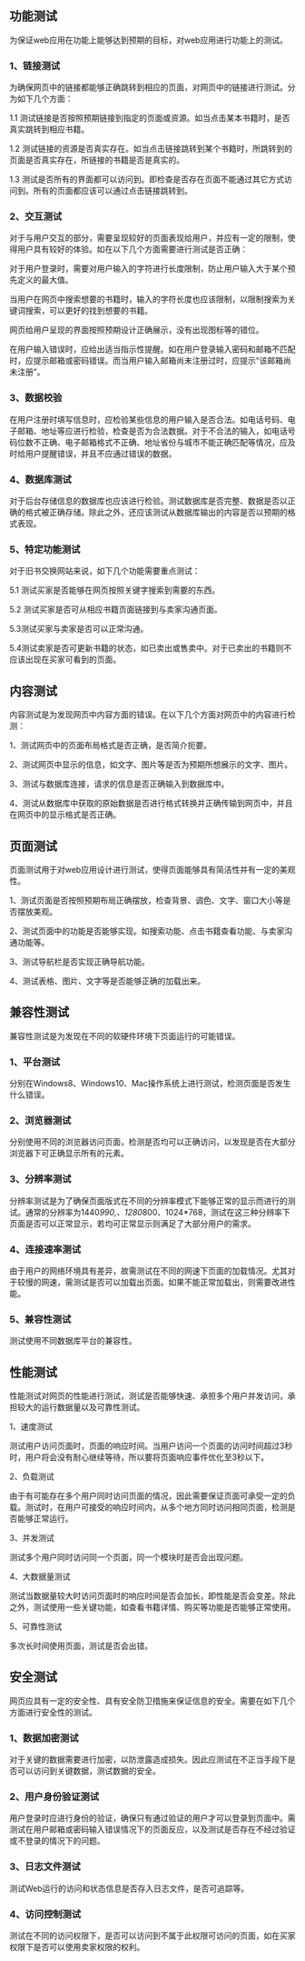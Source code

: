 
## 功能测试

为保证web应用在功能上能够达到预期的目标，对web应用进行功能上的测试。

### 1、链接测试

为确保网页中的链接都能够正确跳转到相应的页面，对网页中的链接进行测试。分为如下几个方面：

1.1 测试链接是否按照预期链接到指定的页面或资源。如当点击某本书籍时，是否真实跳转到相应书籍。

1.2 测试链接的资源是否真实存在。如当点击链接跳转到某个书籍时，所跳转到的页面是否真实存在，所链接的书籍是否是真实的。

1.3 测试是否所有的界面都可以访问到。即检查是否存在页面不能通过其它方式访问到。所有的页面都应该可以通过点击链接跳转到。

### 2、交互测试

对于与用户交互的部分，需要呈现较好的页面表现给用户，并应有一定的限制，使得用户具有较好的体验。如在以下几个方面需要进行测试是否正确：

对于用户登录时，需要对用户输入的字符进行长度限制，防止用户输入大于某个预先定义的最大值。

当用户在网页中搜索想要的书籍时，输入的字符长度也应该限制，以限制搜索为关键词搜索，可以更好的找到想要的书籍。

网页给用户呈现的界面按照预期设计正确展示，没有出现图标等的错位。

在用户输入错误时，应给出适当指示性提醒。如在用户登录输入密码和邮箱不匹配时，应提示邮箱或密码错误。而当用户输入邮箱尚未注册过时，应提示“该邮箱尚未注册”。


### 3、数据校验

在用户注册时填写信息时，应检验某些信息的用户输入是否合法。如电话号码、电子邮箱、地址等应进行检验，检查是否为合法数据。对于不合法的输入，如电话号码位数不正确、电子邮箱格式不正确、地址省份与城市不能正确匹配等情况，应及时给用户提醒错误，并且不应通过错误的数据。

### 4、数据库测试

对于后台存储信息的数据库也应该进行检验。测试数据库是否完整、数据是否以正确的格式被正确存储。除此之外，还应该测试从数据库输出的内容是否以预期的格式表现。

### 5、特定功能测试

对于旧书交换网站来说，如下几个功能需要重点测试：

5.1 测试买家是否能够在网页按照关键字搜索到需要的东西。

5.2 测试买家是否可从相应书籍页面链接到与卖家沟通页面。

5.3测试买家与卖家是否可以正常沟通。

5.4测试卖家是否可更新书籍的状态，如已卖出或售卖中。对于已卖出的书籍则不应该出现在买家可看到的页面。

## 内容测试

内容测试是为发现网页中内容方面的错误。在以下几个方面对网页中的内容进行检测：

1、测试网页中的页面布局格式是否正确，是否简介扼要。

2、测试网页中显示的信息，如文字、图片等是否为预期所想展示的文字、图片。

3、测试与数据库连接，请求的信息是否正确输入到数据库中。

4、测试从数据库中获取的原始数据是否进行格式转换并正确传输到网页中，并且在网页中的显示格式是否正确。

## 页面测试

页面测试用于对web应用设计进行测试，使得页面能够具有简洁性并有一定的美观性。

1、测试页面是否按照预期布局正确摆放，检查背景、调色、文字、窗口大小等是否摆放美观。

2、测试页面中的功能是否能够实现。如搜索功能、点击书籍查看功能、与卖家沟通功能等。

3、测试导航栏是否实现正确导航功能。

4、测试表格、图片、文字等是否能够正确的加载出来。

## 兼容性测试

兼容性测试是为发现在不同的软硬件环境下页面运行的可能错误。

### 1、平台测试

分别在Windows8、Windows10、Mac操作系统上进行测试，检测页面是否发生什么错误。

### 2、浏览器测试

分别使用不同的浏览器访问页面，检测是否均可以正确访问，以发现是否在大部分浏览器下可正确显示所有的元素。

### 3、分辨率测试

分辨率测试是为了确保页面版式在不同的分辨率模式下能够正常的显示而进行的测试。通常的分辨率为1440*990,、1280*800、1024*768，测试在这三种分辨率下页面是否可以正常显示，若均可正常显示则满足了大部分用户的需求。

### 4、连接速率测试

由于用户的网络环境具有差异，故需测试在不同的网速下页面的加载情况。尤其对于较慢的网速，需测试是否可以加载出页面。如果不能正常加载出，则需要改进性能。

### 5、兼容性测试

测试使用不同数据库平台的兼容性。

## 性能测试

性能测试对网页的性能进行测试，测试是否能够快速、承担多个用户并发访问，承担较大的运行数据量以及可靠性测试。

1、速度测试

测试用户访问页面时，页面的响应时间。当用户访问一个页面的访问时间超过3秒时，用户将会没有耐心继续等待，所以要将页面响应事件优化至3秒以下。

2、负载测试

由于有可能存在多个用户同时访问页面的情况，因此需要保证页面可承受一定的负载。测试时，在用户可接受的响应时间内，从多个地方同时访问相同页面，检测是否能够正常运行。

3、并发测试

测试多个用户同时访问同一个页面，同一个模块时是否会出现问题。

4、大数据量测试

测试当数据量较大时访问页面时的响应时间是否会加长，即性能是否会变差。除此之外，测试使用一些关键功能，如查看书籍详情、购买等功能是否能够正常使用。

5、可靠性测试

多次长时间使用页面，测试是否会出错。

## 安全测试

网页应具有一定的安全性、具有安全防卫措施来保证信息的安全。需要在如下几个方面进行安全性的测试。

### 1、数据加密测试

对于关键的数据需要进行加密，以防泄露造成损失。因此应测试在不正当手段下是否可以访问到关键数据，测试数据的安全。

### 2、用户身份验证测试

用户登录时应进行身份的验证，确保只有通过验证的用户才可以登录到页面中。需测试在用户邮箱或密码输入错误情况下的页面反应，以及测试是否存在不经过验证或不登录的情况下的问题。

### 3、日志文件测试

测试Web运行的访问和状态信息是否存入日志文件，是否可追踪等。

### 4、访问控制测试

测试在不同的访问权限下，是否可以访问到不属于此权限可访问的页面，如在买家权限下是否可以使用卖家权限的权利。




















